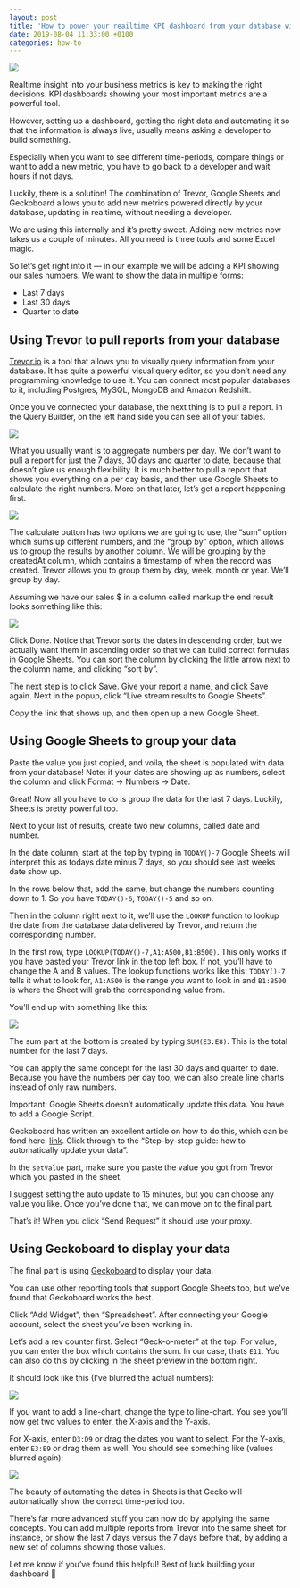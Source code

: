```yaml
---
layout: post
title: 'How to power your reailtime KPI dashboard from your database without coding'
date: 2019-08-04 11:33:00 +0100
categories: how-to
---
```


<img src="https://miro.medium.com/max/700/0*_bLpu-FW0aFkKe1I.png" />

Realtime insight into your business metrics is key to making the right decisions. KPI dashboards showing your most important metrics are a powerful tool.

However, setting up a dashboard, getting the right data and automating it so that the information is always live, usually means asking a developer to build something.

Especially when you want to see different time-periods, compare things or want to add a new metric, you have to go back to a developer and wait hours if not days.

Luckily, there is a solution! The combination of Trevor, Google Sheets and Geckoboard allows you to add new metrics powered directly by your database, updating in realtime, without needing a developer.

We are using this internally and it’s pretty sweet. Adding new metrics now takes us a couple of minutes. All you need is three tools and some Excel magic.

So let’s get right into it — in our example we will be adding a KPI showing our sales numbers. We want to show the data in multiple forms:

- Last 7 days
- Last 30 days
- Quarter to date

## Using Trevor to pull reports from your database

[Trevor.io](https://trevor.io) is a tool that allows you to visually query information from your database. It has quite a powerful visual query editor, so you don’t need any programming knowledge to use it. You can connect most popular databases to it, including Postgres, MySQL, MongoDB and Amazon Redshift.

Once you’ve connected your database, the next thing is to pull a report. In the Query Builder, on the left hand side you can see all of your tables.

<img src="https://miro.medium.com/max/700/1*9azzrHfkHba6yE827KKX1A.png" />

What you usually want is to aggregate numbers per day. We don’t want to pull a report for just the 7 days, 30 days and quarter to date, because that doesn’t give us enough flexibility. It is much better to pull a report that shows you everything on a per day basis, and then use Google Sheets to calculate the right numbers. More on that later, let’s get a report happening first.

<img src="https://miro.medium.com/max/700/1*bwNzswoj6vSWfVZYWdW81w.png" />

The calculate button has two options we are going to use, the “sum” option which sums up different numbers, and the “group by” option, which allows us to group the results by another column. We will be grouping by the createdAt column, which contains a timestamp of when the record was created. Trevor allows you to group them by day, week, month or year. We’ll group by day.

Assuming we have our sales \$ in a column called markup the end result looks something like this:

<img src="https://miro.medium.com/max/700/1*59c1p0bdK9MnL3uPaOcjWQ.png" />

Click Done. Notice that Trevor sorts the dates in descending order, but we actually want them in ascending order so that we can build correct formulas in Google Sheets. You can sort the column by clicking the little arrow next to the column name, and clicking “sort by”.

The next step is to click Save. Give your report a name, and click Save again. Next in the popup, click “Live stream results to Google Sheets”.

Copy the link that shows up, and then open up a new Google Sheet.

## Using Google Sheets to group your data

Paste the value you just copied, and voila, the sheet is populated with data from your database!
Note: if your dates are showing up as numbers, select the column and click Format -> Numbers -> Date.

Great! Now all you have to do is group the data for the last 7 days. Luckily, Sheets is pretty powerful too.

Next to your list of results, create two new columns, called date and number.

In the date column, start at the top by typing in `TODAY()-7` Google Sheets will interpret this as todays date minus 7 days, so you should see last weeks date show up.

In the rows below that, add the same, but change the numbers counting down to 1. So you have `TODAY()-6`, `TODAY()-5` and so on.

Then in the column right next to it, we’ll use the `LOOKUP` function to lookup the date from the database data delivered by Trevor, and return the corresponding number.

In the first row, type `LOOKUP(TODAY()-7,A1:A500,B1:B500)`. This only works if you have pasted your Trevor link in the top left box. If not, you’ll have to change the A and B values. The lookup functions works like this: `TODAY()-7` tells it what to look for, `A1:A500` is the range you want to look in and `B1:B500` is where the Sheet will grab the corresponding value from.

You’ll end up with something like this:

<img src="https://miro.medium.com/max/700/1*UuYW-XYtbgi-2sw92EaIUA.png" />

The sum part at the bottom is created by typing `SUM(E3:E8)`. This is the total number for the last 7 days.

You can apply the same concept for the last 30 days and quarter to date. Because you have the numbers per day too, we can also create line charts instead of only raw numbers.

Important: Google Sheets doesn’t automatically update this data. You have to add a Google Script.

Geckoboard has written an excellent article on how to do this, which can be fond here: [link](https://support.geckoboard.com/hc/en-us/articles/216438097-Use-Google-Sheets-ImportData-function-to-display-data-in-Geckoboard). Click through to the “Step-by-step guide: how to automatically update your data”.

In the `setValue` part, make sure you paste the value you got from Trevor which you pasted in the sheet.

I suggest setting the auto update to 15 minutes, but you can choose any value you like.
Once you’ve done that, we can move on to the final part.

That’s it! When you click “Send Request” it should use your proxy.

## Using Geckoboard to display your data

The final part is using [Geckoboard](https://geckoboard.com) to display your data.

You can use other reporting tools that support Google Sheets too, but we’ve found that Geckoboard works the best.

Click “Add Widget”, then “Spreadsheet”. After connecting your Google account, select the sheet you’ve been working in.

Let’s add a rev counter first. Select “Geck-o-meter” at the top. For value, you can enter the box which contains the sum. In our case, thats `E11`. You can also do this by clicking in the sheet preview in the bottom right.

It should look like this (I’ve blurred the actual numbers):

<img src="https://miro.medium.com/max/700/1*Lbfz7-jMgjmA4pzH8pFI5w.png" />

If you want to add a line-chart, change the type to line-chart. You see you’ll now get two values to enter, the X-axis and the Y-axis.

For X-axis, enter `D3:D9` or drag the dates you want to select. For the Y-axis, enter `E3:E9` or drag them as well. You should see something like (values blurred again):

<img src="https://miro.medium.com/max/700/1*2S1FpUHKBK9XUJAJT-FeJA.png" />

The beauty of automating the dates in Sheets is that Gecko will automatically show the correct time-period too.

There’s far more advanced stuff you can now do by applying the same concepts. You can add multiple reports from Trevor into the same sheet for instance, or show the last 7 days versus the 7 days before that, by adding a new set of columns showing those values.

Let me know if you’ve found this helpful! Best of luck building your dashboard 💪
